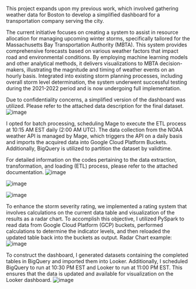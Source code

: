 
This project expands upon my previous work, which involved gathering weather data for Boston to develop a simplified dashboard for a transportation company serving the city.

The current initiative focuses on creating a system to assist in resource allocation for managing upcoming winter storms, specifically tailored for the Massachusetts Bay Transportation Authority (MBTA). This system provides comprehensive forecasts based on various weather factors that impact road and environmental conditions. By employing machine learning models and other analytical methods, it delivers visualizations to MBTA decision-makers, illustrating the magnitude and timing of weather events on an hourly basis. Integrated into existing storm planning processes, including overall storm level determination, the system underwent successful testing during the 2021-2022 period and is now undergoing full implementation.

Due to confidentiality concerns, a simplified version of the dashboard was utilized. Please refer to the attached data description for the final dataset.
![image](https://github.com/TerryLiu207/DE-homework/assets/157868320/f317d71a-cf3c-41b4-ba59-cc8ddffbe75a)

I opted for batch processing, scheduling Mage to execute the ETL process at 10:15 AM EST daily (2:00 AM UTC). The data collection from the NOAA weather API is managed by Mage, which triggers the API on a daily basis and imports the acquired data into Google Cloud Platform Buckets. Additionally, BigQuery is utilized to partition the dataset by validtime.

For detailed information on the codes pertaining to the data extraction, transformation, and loading (ETL) process, please refer to the attached documentation.
![image](https://github.com/TerryLiu207/DE-homework/assets/157868320/5524b8eb-d92e-43cd-81d5-138c4db986f1)

![image](https://github.com/TerryLiu207/DE-homework/assets/157868320/41117010-c49e-451d-9438-5a3c5a4f23c1)

![image](https://github.com/TerryLiu207/DE-homework/assets/157868320/943c5177-b5bd-439d-a91b-3e74deb9960c)


To enhance the storm severity rating, we implemented a rating system that involves calculations on the current data table and visualization of the results as a radar chart. To accomplish this objective, I utilized PySpark to read data from Google Cloud Platform (GCP) buckets, performed calculations to determine the indicator levels, and then reloaded the updated table back into the buckets as output.
Radar Chart example:
![image](https://github.com/TerryLiu207/DE-homework/assets/157868320/eb69e36c-0f13-46e7-9729-936280a6bd94)


To construct the dashboard, I generated datasets containing the completed tables in BigQuery and imported them into Looker. Additionally, I scheduled BigQuery to run at 10:30 PM EST and Looker to run at 11:00 PM EST. This ensures that the data is updated and available for visualization on the Looker dashboard.
![image](https://github.com/TerryLiu207/DE-homework/assets/157868320/84b87c60-f54d-4ed3-a1bd-3adc570e5d20)


